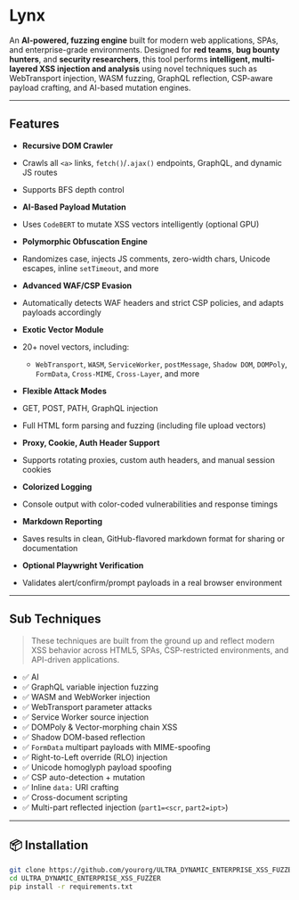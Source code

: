 #  Lynx

An **AI-powered, fuzzing engine** built for modern web applications, SPAs, and enterprise-grade environments. Designed for **red teams**, **bug bounty hunters**, and **security researchers**, this tool performs **intelligent, multi-layered XSS injection and analysis** using novel techniques such as WebTransport injection, WASM fuzzing, GraphQL reflection, CSP-aware payload crafting, and AI-based mutation engines.

---

## Features

-  **Recursive DOM Crawler**
  - Crawls all `<a>` links, `fetch()`/`.ajax()` endpoints, GraphQL, and dynamic JS routes
  - Supports BFS depth control

-  **AI-Based Payload Mutation**
  - Uses `CodeBERT` to mutate XSS vectors intelligently (optional GPU)

-  **Polymorphic Obfuscation Engine**
  - Randomizes case, injects JS comments, zero-width chars, Unicode escapes, inline `setTimeout`, and more

-  **Advanced WAF/CSP Evasion**
  - Automatically detects WAF headers and strict CSP policies, and adapts payloads accordingly

-  **Exotic Vector Module**
  - 20+ novel vectors, including:
    - `WebTransport`, `WASM`, `ServiceWorker`, `postMessage`, `Shadow DOM`, `DOMPoly`, `FormData`, `Cross-MIME`, `Cross-Layer`, and more

-  **Flexible Attack Modes**
  - GET, POST, PATH, GraphQL injection
  - Full HTML form parsing and fuzzing (including file upload vectors)

-  **Proxy, Cookie, Auth Header Support**
  - Supports rotating proxies, custom auth headers, and manual session cookies

-  **Colorized Logging**
  - Console output with color-coded vulnerabilities and response timings

-  **Markdown Reporting**
  - Saves results in clean, GitHub-flavored markdown format for sharing or documentation

-  **Optional Playwright Verification**
  - Validates alert/confirm/prompt payloads in a real browser environment

---

##   Sub Techniques

> These techniques are built from the ground up and reflect modern XSS behavior across HTML5, SPAs, CSP-restricted environments, and API-driven applications.

- ✅ AI
- ✅ GraphQL variable injection fuzzing
- ✅ WASM and WebWorker injection
- ✅ WebTransport parameter attacks
- ✅ Service Worker source injection
- ✅ DOMPoly & Vector-morphing chain XSS
- ✅ Shadow DOM-based reflection
- ✅ `FormData` multipart payloads with MIME-spoofing
- ✅ Right-to-Left override (RLO) injection
- ✅ Unicode homoglyph payload spoofing
- ✅ CSP auto-detection + mutation
- ✅ Inline `data:` URI crafting
- ✅ Cross-document scripting
- ✅ Multi-part reflected injection (`part1=<scr`, `part2=ipt>`)

---


## 📦 Installation

```bash
git clone https://github.com/yourorg/ULTRA_DYNAMIC_ENTERPRISE_XSS_FUZZER.git
cd ULTRA_DYNAMIC_ENTERPRISE_XSS_FUZZER
pip install -r requirements.txt
